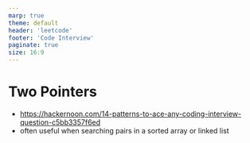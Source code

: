 ```yaml
---
marp: true
theme: default
header: 'leetcode'
footer: 'Code Interview'
paginate: true
size: 16:9
---
```


# Two Pointers

- https://hackernoon.com/14-patterns-to-ace-any-coding-interview-question-c5bb3357f6ed
- often useful when searching pairs in a sorted array or linked list
